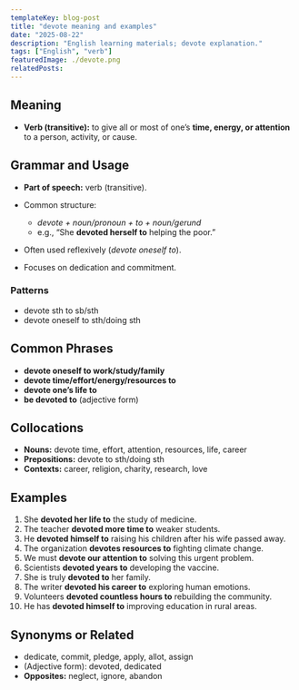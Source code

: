 ```yaml
---
templateKey: blog-post
title: "devote meaning and examples"
date: "2025-08-22"
description: "English learning materials; devote explanation."
tags: ["English", "verb"]
featuredImage: ./devote.png
relatedPosts:
---
```


## Meaning

- **Verb (transitive):** to give all or most of one’s **time, energy, or attention** to a person, activity, or cause.

## Grammar and Usage

- **Part of speech:** verb (transitive).
- Common structure:

  - _devote + noun/pronoun + to + noun/gerund_
  - e.g., “She **devoted herself to** helping the poor.”

- Often used reflexively (_devote oneself to_).
- Focuses on dedication and commitment.

### Patterns

- devote sth to sb/sth
- devote oneself to sth/doing sth

## Common Phrases

- **devote oneself to work/study/family**
- **devote time/effort/energy/resources to**
- **devote one’s life to**
- **be devoted to** (adjective form)

## Collocations

- **Nouns:** devote time, effort, attention, resources, life, career
- **Prepositions:** devote to sth/doing sth
- **Contexts:** career, religion, charity, research, love

## Examples

1. She **devoted her life to** the study of medicine.
2. The teacher **devoted more time to** weaker students.
3. He **devoted himself to** raising his children after his wife passed away.
4. The organization **devotes resources to** fighting climate change.
5. We must **devote our attention to** solving this urgent problem.
6. Scientists **devoted years to** developing the vaccine.
7. She is truly **devoted to** her family.
8. The writer **devoted his career to** exploring human emotions.
9. Volunteers **devoted countless hours to** rebuilding the community.
10. He has **devoted himself to** improving education in rural areas.

## Synonyms or Related

- dedicate, commit, pledge, apply, allot, assign
- (Adjective form): devoted, dedicated
- **Opposites:** neglect, ignore, abandon
